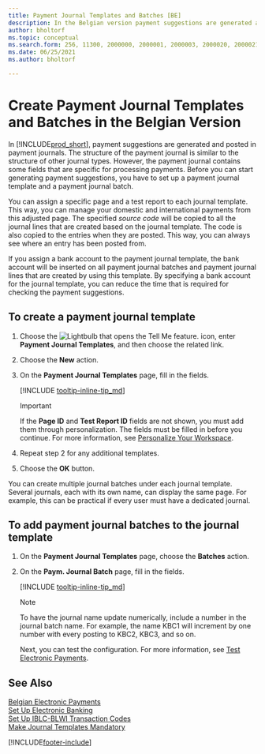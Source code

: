 ```yaml
---
title: Payment Journal Templates and Batches [BE]
description: In the Belgian version payment suggestions are generated and posted in payment journals. The payment journal is similar to the structure of other journal types.
author: bholtorf
ms.topic: conceptual
ms.search.form: 256, 11300, 2000000, 2000001, 2000003, 2000020, 2000021, 2000022
ms.date: 06/25/2021
ms.author: bholtorf

---
```

# Create Payment Journal Templates and Batches in the Belgian Version

In [!INCLUDE[prod_short](../../includes/prod_short.md)], payment suggestions are generated and posted in payment journals. The structure of the payment journal is similar to the structure of other journal types. However, the payment journal contains some fields that are specific for processing payments. Before you can start generating payment suggestions, you have to set up a payment journal template and a payment journal batch.  

You can assign a specific page and a test report to each journal template. This way, you can manage your domestic and international payments from this adjusted page. The specified *source code* will be copied to all the journal lines that are created based on the journal template. The code is also copied to the entries when they are posted. This way, you can always see where an entry has been posted from.

If you assign a bank account to the payment journal template, the bank account will be inserted on all payment journal batches and payment journal lines that are created by using this template. By specifying a bank account for the journal template, you can reduce the time that is required for checking the payment suggestions.  

## To create a payment journal template  

1. Choose the ![Lightbulb that opens the Tell Me feature.](../../media/ui-search/search_small.png "Tell me what you want to do") icon, enter **Payment Journal Templates**, and then choose the related link.  
2. Choose the **New** action.  
3. On the **Payment Journal Templates** page, fill in the fields.  

    [!INCLUDE [tooltip-inline-tip_md](../../includes/tooltip-inline-tip_md.md)]

    > [!IMPORTANT]
    > If the **Page ID** and **Test Report ID** fields are not shown, you must add them through personalization. The fields must be filled in before you continue. For more information, see [Personalize Your Workspace](../../ui-personalization-user.md).
4. Repeat step 2 for any additional templates.

5. Choose the **OK** button.  

You can create multiple journal batches under each journal template. Several journals, each with its own name, can display the same page. For example, this can be practical if every user must have a dedicated journal.

## To add payment journal batches to the journal template  

1. On the **Payment Journal Templates** page, choose the **Batches** action.  
2. On the **Paym. Journal Batch** page, fill in the fields.  

    [!INCLUDE [tooltip-inline-tip_md](../../includes/tooltip-inline-tip_md.md)]

    > [!NOTE]
    > To have the journal name update numerically, include a number in the journal batch name. For example, the name KBC1 will increment by one number with every posting to KBC2, KBC3, and so on.  

    Next, you can test the configuration. For more information, see [Test Electronic Payments](how-to-test-electronic-payments.md).  

## See Also

[Belgian Electronic Payments](belgian-electronic-payments.md)  
[Set Up Electronic Banking](how-to-set-up-electronic-banking.md)  
[Set Up IBLC-BLWI Transaction Codes](how-to-set-up-iblc-blwi-transaction-codes.md)  
[Make Journal Templates Mandatory](specify-journal-template-mandatory.md)  

[!INCLUDE[footer-include](../../includes/footer-banner.md)]